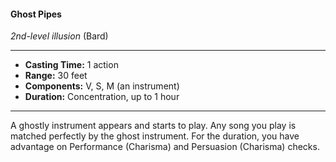 #### Ghost Pipes
*2nd-level illusion* (Bard)
___
- **Casting Time:** 1 action
- **Range:** 30 feet
- **Components:** V, S, M (an instrument)
- **Duration:** Concentration, up to 1 hour
---
A ghostly instrument appears and starts to play.
Any song you play is matched perfectly by the ghost
instrument. For the duration, you have advantage
on Performance (Charisma) and Persuasion
(Charisma) checks.
